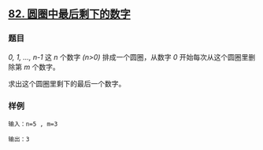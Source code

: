 ## [82. 圆圈中最后剩下的数字](https://www.acwing.com/problem/content/78/)

### 题目

*0, 1, …, n-1* 这 *n* 个数字 *(n>0)* 排成一个圆圈，从数字 *0* 开始每次从这个圆圈里删除第 *m* 个数字。

求出这个圆圈里剩下的最后一个数字。

### 样例

```
输入：n=5 , m=3

输出：3
```
